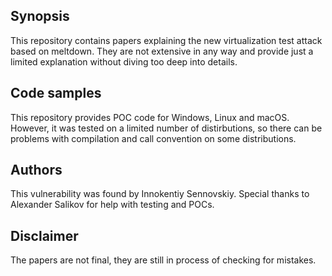 ## Synopsis
This repository contains papers explaining the new virtualization test attack based on meltdown. They are not extensive in any way and provide just a limited explanation without diving too deep into details.
## Code samples
This repository provides POC code for Windows, Linux and macOS. However, it was tested on a limited number of distirbutions, so there can be problems with compilation and call convention on some distributions.
## Authors
This vulnerability was found by Innokentiy Sennovskiy. Special thanks to Alexander Salikov for help with testing and POCs.
## Disclaimer
The papers are not final, they are still in process of checking for mistakes.

